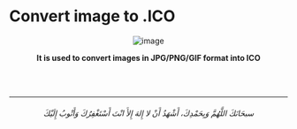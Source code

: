 # Convert image to .ICO

<div align="center">
<img src="https://i.imgur.com/ChWHAi1.png" alt= "image">
  <strong><p> It is used to convert images in JPG/PNG/GIF format into ICO</p></strong>
</div>

<br>

<br>

-----------

<h6 align="center">سبحَانَكَ اللَّهُمَّ وَبِحَمْدِكَ، أَشْهَدُ أَنْ لا إِلهَ إِلأَ انْتَ أَسْتَغْفِرُكَ وَأَتْوبُ إِلَيْكَ</h6>